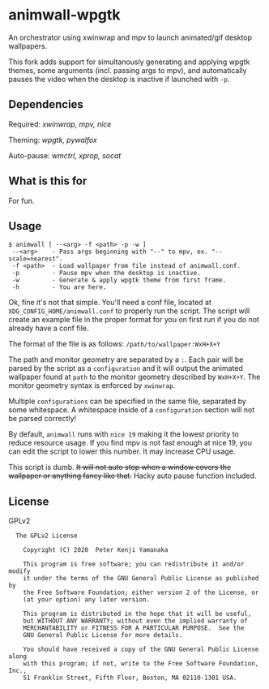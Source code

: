 # animwall-wpgtk

An orchestrator using xwinwrap and mpv to launch animated/gif desktop wallpapers.

This fork adds support for simultanously generating and applying wpgtk themes,
some arguments (incl. passing args to mpv), and automatically pauses the video when the desktop is inactive if launched with ```-p```.

## Dependencies

Required: *xwinwrap, mpv, nice*

Theming: *wpgtk, pywalfox*

Auto-pause: *wmctrl, xprop, socat*

## What is this for

For fun.

## Usage

```
$ animwall [ --<arg> -f <path> -p -w ]
 --<arg>    - Pass args beginning with "--" to mpv, ex. "--scale=nearest".
 -f <path>  - Load wallpaper from file instead of animwall.conf.
 -p         - Pause mpv when the desktop is inactive.
 -w         - Generate & apply wpgtk theme from first frame.
 -h         - You are here.
```

Ok, fine it's not that simple.
You'll need a conf file, located at `XDG_CONFIG_HOME/animwall.conf` to properly
run the script. The script will create an example file in the proper format for
you on first run if you do not already have a conf file.

The format of the file is as follows:
```/path/to/wallpaper:WxH+X+Y```

The path and monitor geometry are separated by a `:`. Each pair will be parsed
by the script as a `configuration` and it will output the animated wallpaper
found at `path` to the monitor geometry described by `WxH+X+Y`. The monitor
geometry syntax is enforced by `xwinwrap`.

Multiple `configurations` can be specified in the same file, separated by some
whitespace. A whitespace inside of a `configuration` section will not be parsed
correctly!

By default, `animwall` runs with `nice 19` making it the lowest priority to
reduce resource usage. If you find mpv is not fast enough at nice 19, you can
edit the script to lower this number. It may increase CPU usage.

This script is dumb. ~~It will not auto stop when a window covers the wallpaper
or anything fancy like that.~~ Hacky auto pause function included.

## License

GPLv2

```
  The GPLv2 License

    Copyright (C) 2020  Peter Kenji Yamanaka

    This program is free software; you can redistribute it and/or modify
    it under the terms of the GNU General Public License as published by
    the Free Software Foundation; either version 2 of the License, or
    (at your option) any later version.

    This program is distributed in the hope that it will be useful,
    but WITHOUT ANY WARRANTY; without even the implied warranty of
    MERCHANTABILITY or FITNESS FOR A PARTICULAR PURPOSE.  See the
    GNU General Public License for more details.

    You should have received a copy of the GNU General Public License along
    with this program; if not, write to the Free Software Foundation, Inc.,
    51 Franklin Street, Fifth Floor, Boston, MA 02110-1301 USA.
```
